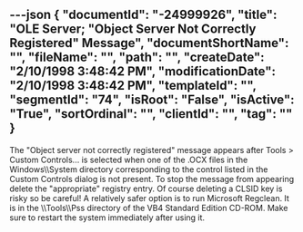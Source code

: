 ---json
{
  "documentId": "-24999926",
  "title": "OLE Server; &quot;Object Server Not Correctly Registered&quot; Message",
  "documentShortName": "",
  "fileName": "",
  "path": "",
  "createDate": "2/10/1998 3:48:42 PM",
  "modificationDate": "2/10/1998 3:48:42 PM",
  "templateId": "",
  "segmentId": "74",
  "isRoot": "False",
  "isActive": "True",
  "sortOrdinal": "",
  "clientId": "",
  "tag": ""
}
---

The &quot;Object server not correctly registered&quot; message appears after Tools &gt; Custom Controls... is selected when one of the .OCX files in the Windows&bsol;&bsol;System directory corresponding to the control listed in the Custom Controls dialog is not present. To stop the message from appearing delete the &quot;appropriate&quot; registry entry. Of course deleting a CLSID key is risky so be careful! A relatively safer option is to run Microsoft Regclean. It is in the &bsol;&bsol;Tools&bsol;&bsol;Pss directory of the VB4 Standard Edition CD-ROM. Make sure to restart the system immediately after using it.

